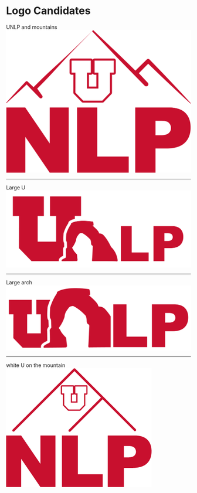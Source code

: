 # Logo Candidates

UNLP and mountains
![unlp_and_mountains](https://github.com/t-li/utahnlp_logo/blob/master/utahnlp-8.png)

---
Large U
![large_U](https://github.com/t-li/utahnlp_logo/blob/master/utahnlp-1.png)

---
Large arch
![large_arch](https://github.com/t-li/utahnlp_logo/blob/master/utahnlp-2.png)

---
white U on the mountain\
![white_u_on_mountain](https://github.com/t-li/utahnlp_logo/blob/master/utahnlp-7.png)